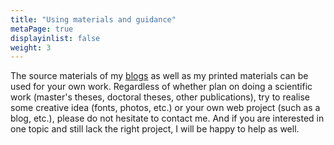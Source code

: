 ```yaml
---
title: "Using materials and guidance"
metaPage: true
displayinlist: false
weight: 3
---
```


The source materials of my [blogs](https://projektemacher.org/blogs/) as well as my printed materials can be used for your own work. Regardless of whether plan on doing a scientific work (master's theses, doctoral theses, other publications), try to realise some creative idea (fonts, photos, etc.) or your own web project (such as a blog, etc.), please do not hesitate to contact me. And if you are interested in one topic and still lack the right project, I will be happy to help as well.
